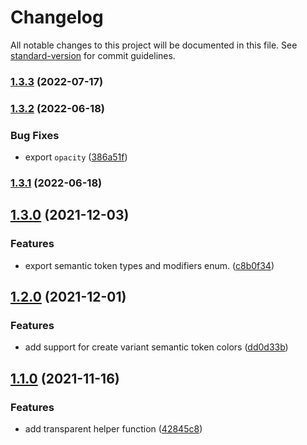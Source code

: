 # Changelog

All notable changes to this project will be documented in this file. See [standard-version](https://github.com/conventional-changelog/standard-version) for commit guidelines.

### [1.3.3](https://github.com/t7yang/vscode-typed-theme-generator/compare/1.3.2...1.3.3) (2022-07-17)

### [1.3.2](https://github.com/t7yang/vscode-typed-theme-generator/compare/1.3.1...1.3.2) (2022-06-18)


### Bug Fixes

* export `opacity` ([386a51f](https://github.com/t7yang/vscode-typed-theme-generator/commit/386a51f870df4303c47152611b61083acc4fd407))

### [1.3.1](https://github.com/t7yang/vscode-typed-theme-generator/compare/1.3.0...1.3.1) (2022-06-18)

## [1.3.0](https://github.com/t7yang/vscode-typed-theme-generator/compare/1.2.0...1.3.0) (2021-12-03)


### Features

* export semantic token types and modifiers enum. ([c8b0f34](https://github.com/t7yang/vscode-typed-theme-generator/commit/c8b0f34c3c5758a9173c1c7ccd8e18a22d33afb3))

## [1.2.0](https://github.com/t7yang/vscode-typed-theme-generator/compare/1.1.0...1.2.0) (2021-12-01)


### Features

* add support for create variant semantic token colors ([dd0d33b](https://github.com/t7yang/vscode-typed-theme-generator/commit/dd0d33b08cc1d7f3c4de137f7d769d12d3896489))

## [1.1.0](https://github.com/t7yang/vscode-typed-theme-generator/compare/1.0.0...1.1.0) (2021-11-16)


### Features

* add transparent helper function ([42845c8](https://github.com/t7yang/vscode-typed-theme-generator/commit/42845c8a32ccce2747149f2fd28e905f2331c258))
